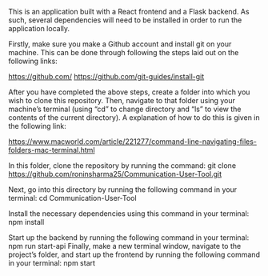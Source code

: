 This is an application built with a React frontend and a Flask backend. As such, several dependencies will need to be installed in order to run the application locally.

Firstly, make sure you make a Github account and install git on your machine. This can be done through following the steps laid out on the following links:

https://github.com/
​​https://github.com/git-guides/install-git

After you have completed the above steps, create a folder into which you wish to clone this repository. Then, navigate to that folder using your machine’s terminal (using “cd” to change directory and “ls” to view the contents of the current directory). A explanation of how to do this is given in the following link:

https://www.macworld.com/article/221277/command-line-navigating-files-folders-mac-terminal.html

In this folder, clone the repository by running the command: git clone https://github.com/roninsharma25/Communication-User-Tool.git

Next, go into this directory by running the following command in your terminal:
cd Communication-User-Tool

Install the necessary dependencies using this command in your terminal: npm install

Start up the backend by running the following command in your terminal: npm run start-api
Finally, make a new terminal window, navigate to the project’s folder, and start up the frontend by running the following command in your terminal: npm start
